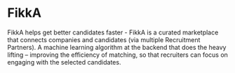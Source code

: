 # FikkA
FikkA helps get better candidates faster - FikkA is a curated marketplace that connects companies and candidates (via multiple Recruitment Partners). A machine learning algorithm at the backend that does the heavy lifting – improving the efficiency of matching, so that recruiters can focus on engaging with the selected candidates.
